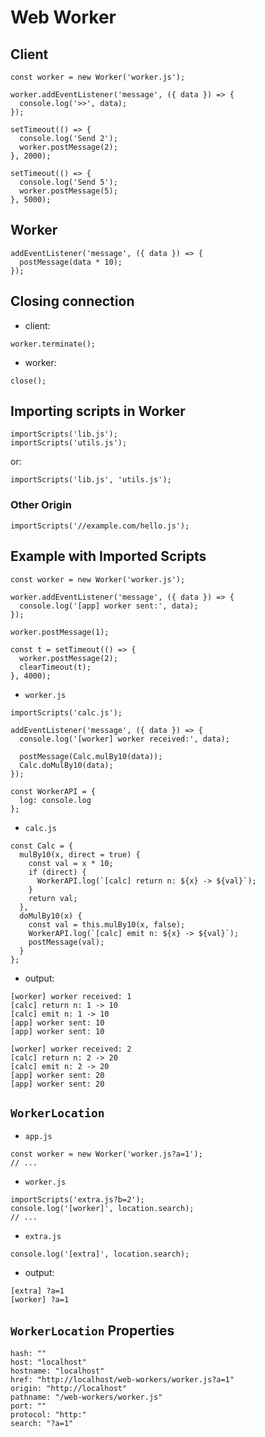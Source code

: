# Web Worker

## Client

```
const worker = new Worker('worker.js');

worker.addEventListener('message', ({ data }) => {
  console.log('>>', data);
});

setTimeout(() => {
  console.log('Send 2');
  worker.postMessage(2);
}, 2000);

setTimeout(() => {
  console.log('Send 5');
  worker.postMessage(5);
}, 5000);
```

## Worker

```
addEventListener('message', ({ data }) => {
  postMessage(data * 10);
});
```

## Closing connection

* client:

```
worker.terminate();
```

* worker:

```
close();
```

## Importing scripts in Worker

```
importScripts('lib.js');
importScripts('utils.js');
```

or:

```
importScripts('lib.js', 'utils.js');
```

### Other Origin

```
importScripts('//example.com/hello.js');
```

## Example with Imported Scripts

```
const worker = new Worker('worker.js');

worker.addEventListener('message', ({ data }) => {
  console.log('[app] worker sent:', data);
});

worker.postMessage(1);

const t = setTimeout(() => {
  worker.postMessage(2);
  clearTimeout(t);
}, 4000);
```

* `worker.js`

```
importScripts('calc.js');

addEventListener('message', ({ data }) => {
  console.log('[worker] worker received:', data);
  
  postMessage(Calc.mulBy10(data));
  Calc.doMulBy10(data);
});

const WorkerAPI = {
  log: console.log
};
```

* `calc.js`

```
const Calc = {
  mulBy10(x, direct = true) {
    const val = x * 10;
    if (direct) {
      WorkerAPI.log(`[calc] return n: ${x} -> ${val}`);
    }
    return val;
  },
  doMulBy10(x) {
    const val = this.mulBy10(x, false);
    WorkerAPI.log(`[calc] emit n: ${x} -> ${val}`);
    postMessage(val);
  }
};
```

* output:

```
[worker] worker received: 1
[calc] return n: 1 -> 10
[calc] emit n: 1 -> 10
[app] worker sent: 10
[app] worker sent: 10

[worker] worker received: 2
[calc] return n: 2 -> 20
[calc] emit n: 2 -> 20
[app] worker sent: 20
[app] worker sent: 20
```

## `WorkerLocation`

* `app.js`

```
const worker = new Worker('worker.js?a=1');
// ...
```

* `worker.js`

```
importScripts('extra.js?b=2');
console.log('[worker]', location.search);
// ...
```

* `extra.js`

```
console.log('[extra]', location.search);
```

* output:

```
[extra] ?a=1
[worker] ?a=1
```

## `WorkerLocation` Properties

```
hash: ""
host: "localhost"
hostname: "localhost"
href: "http://localhost/web-workers/worker.js?a=1"
origin: "http://localhost"
pathname: "/web-workers/worker.js"
port: ""
protocol: "http:"
search: "?a=1"
```